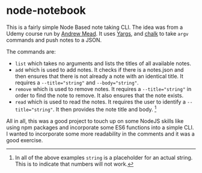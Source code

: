 # node-notebook
This is a fairly simple Node Based note taking CLI. The idea was from a Udemy course run by [Andrew Mead](https://mead.io/). It uses [Yargs](https://www.npmjs.com/package/yargs), and [chalk](https://www.npmjs.com/package/chalk) to take `argv` commands and push notes to a JSON.

The commands are:
- `list` which takes no arguments and lists the titles of all available notes. 
- `add` which is used to add notes. It checks if there is a notes.json and then ensures that there is not already a note with an identical title. It requires a `--title="string"` and `--body="string"`.
- `remove` which is used to remove notes. It requires a `--title="string"` in order to find the note to remove. It also ensures that the note exists.
- `read` which is used to read the notes. It requires the user to identify a `--title="string"`. It then provides the note title and body. [^1]
[^1]: In all of the above examples `string` is a placeholder for an actual string. This is to indicate that numbers will not work.


All in all, this was a good project to touch up on some NodeJS skills like using npm packages and incorporate some ES6 functions into a simple CLI. I wanted to incorporate some more readability in the comments and it was a good exercise. 
